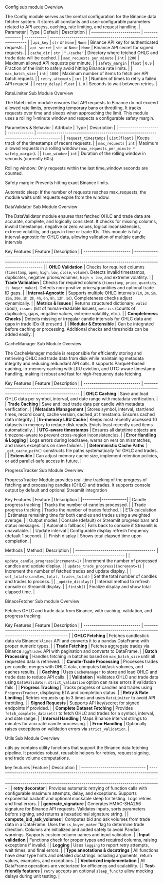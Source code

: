 Config sub module
Overview

The Config module serves as the central configuration for the Binance data fetcher system.
It stores all constants and user-configurable parameters related to API access, caching, rate limiting, and request handling.
| Parameter                 | Type            | Default     | Description                                                        |
| ------------------------- | --------------- | ----------- | ------------------------------------------------------------------ |
| `api_key`                 | `str` or `None` | `None`      | Binance API key for authenticated requests.                        |
| `api_secret`              | `str` or `None` | `None`      | Binance API secret for signed requests.                            |
| `cache_dir`               | `str`           | `"./cache"` | Directory where fetched OHLC and trade data will be cached.        |
| `max_requests_per_minute` | `int`           | `1200`      | Maximum allowed API requests per minute.                           |
| `safety_margin`           | `float`         | `0.9`       | Fraction of the limit to safely avoid hitting Binance rate limits. |
| `max_batch_size`          | `int`           | `1000`      | Maximum number of items to fetch per API batch request.            |
| `retry_attempts`          | `int`           | `3`         | Number of times to retry a failed API request.                     |
| `retry_delay`             | `float`         | `1.0`       | Seconds to wait between retries.                                   |


RateLimiter Sub Module
Overview

The RateLimiter module ensures that API requests to Binance do not exceed allowed rate limits, preventing temporary bans or throttling.
It tracks requests over time and sleeps when approaching the limit. This module uses a rolling 1-minute window and respects a configurable safety margin.

Parameters & Behavior
| Attribute            | Type          | Description                                                                               |
| -------------------- | ------------- | ----------------------------------------------------------------------------------------- |
| `request_timestamps` | `List[float]` | Keeps track of the timestamps of recent requests.                                         |
| `max_requests`       | `int`         | Maximum allowed requests in a rolling window (`max_requests_per_minute * safety_margin`). |
| `time_window`        | `int`         | Duration of the rolling window in seconds (currently 60s). 

Rolling window: Only requests within the last time_window seconds are counted.

Safety margin: Prevents hitting exact Binance limits.

Automatic sleep: If the number of requests reaches max_requests, the module waits until requests expire from the window.


DataValidator Sub Module
Overview

The DataValidator module ensures that fetched OHLC and trade data are accurate, complete, and logically consistent.
It checks for missing columns, invalid timestamps, negative or zero values, logical inconsistencies, extreme volatility, and gaps in time or trade IDs.
This module is fully interval-agnostic for OHLC data, allowing validation of multiple candle intervals

Key Features
| Feature                  | Description                                                                                                                                                                                 |
| ------------------------ | ------------------------------------------------------------------------------------------------------------------------------------------------------------------------------------------- |
| **OHLC Validation**      | Checks for required columns (`timestamp`, `open`, `high`, `low`, `close`, `volume`). Detects invalid timestamps, duplicates, negative prices/volumes, `high < low`, and extreme volatility. |
| **Trade Validation**     | Checks for required columns (`timestamp`, `price`, `quantity`, `is_buyer_maker`). Detects non-positive prices/quantities and optional trade ID gaps.                                        |
| **Interval-Agnostic**    | Supports multiple OHLC intervals (`1m`, `3m`, `5m`, `15m`, `30m`, `1h`, `2h`, `4h`, `6h`, `8h`, `12h`, `1d`). Completeness checks adjust dynamically.                                       |
| **Metrics & Issues**     | Returns structured dictionary: `valid` (bool), `issues` (list of human-readable issues), `metrics` (counts of duplicates, gaps, negative values, extreme volatility, etc.).                 |
| **Completeness Checks**  | Detects missing or irregular candle intervals for OHLC data and gaps in trade IDs (if present).                                                                                             |
| **Modular & Extensible** | Can be integrated before caching or processing. Additional checks and thresholds can be added easily.                                                                                       |


CacheManager Sub Module
Overview

The CacheManager module is responsible for efficiently storing and retrieving OHLC and trade data from disk while maintaining metadata integrity and reducing redundant API calls.
It supports Parquet-based caching, in-memory caching with LRU eviction, and UTC-aware timestamp handling, making it robust and fast for high-frequency data fetching.

Key Features
| Feature                       | Description                                                                                                                 |
| ----------------------------- | --------------------------------------------------------------------------------------------------------------------------- |
| **OHLC Caching**              | Save and load OHLC data per symbol, interval, and date range with metadata verification.                                    |
| **Trade Caching**             | Save and load trade data per candle with metadata verification.                                                             |
| **Metadata Management**       | Stores symbol, interval, start/end times, record count, cache version, cached\_at timestamp. Ensures cached data integrity. |
| **In-memory LRU Cache**       | Keeps most recently accessed 10 datasets in memory to reduce disk reads. Evicts least recently used items automatically.    |
| **UTC-aware timestamps**      | Ensures all datetime objects are timezone-aware to prevent cross-region inconsistencies.                                    |
| **Error Handling & Logging**  | Logs errors during load/save, warns on version mismatches, and raises exceptions on save failures.                          |
| **Deterministic Cache Paths** | `_get_cache_path()` constructs file paths systematically for OHLC and trades.                                               |
| **Extensible**                | Can adjust memory cache size, implement retention policies, or add parallel-safe access in future.                          |

ProgressTracker Sub Module
Overview 

ProgressTracker Module provides real-time tracking of the progress of fetching and processing candles (OHLC) and trades. It supports console output by default and optional Streamlit integration

Key Features
| Feature | Description |
|---------|-------------|
| Candle progress tracking | Tracks the number of candles processed. |
| Trade progress tracking | Tracks the number of trades fetched. |
| ETA calculation | Estimates remaining time for both candles and trades using a weighted average. |
| Output modes | Console (default) or Streamlit progress bars and status messages. |
| Automatic fallback | Falls back to console if Streamlit is unavailable. |
| Update interval | Configurable display refresh frequency (default 1 second). |
| Finish display | Shows total elapsed time upon completion. |

Methods
| Method                                    | Description                                                   |
| ----------------------------------------- | ------------------------------------------------------------- |
| `update_candle_progress(increment=1)`     | Increment the number of processed candles and update display. |
| `update_trade_progress(increment=1)`      | Increment the number of fetched trades and update display.    |
| `set_totals(candles_total, trades_total)` | Set the total number of candles and trades to process.        |
| `_update_display()`                       | Internal method to refresh console or Streamlit display.      |
| `finish()`                                | Finalize display and show total elapsed time.                 |


BinaceFetcher Sub module
Overview

Fetches OHLC and trade data from Binance, with caching, validation, and progress tracking.

Key Features
| Feature                       | Description                                                                                                           |
| ----------------------------- | --------------------------------------------------------------------------------------------------------------------- |
| **OHLC Fetching**             | Fetches candlestick data via Binance `klines` API and converts it to a pandas DataFrame with proper numeric types.    |
| **Trade Fetching**            | Fetches aggregate trades via Binance `aggTrades` API with pagination and converts to DataFrame.                       |
| **Batch Processing**          | Handles fetching in batches based on `max_batch_size` until all requested data is retrieved.                          |
| **Candle-Trade Processing**   | Processes trades per candle, merges with OHLC data, computes bid/ask volumes, and caches results.                     |
| **Caching**                   | Uses `CacheManager` to store and load OHLC and trade data to reduce API calls.                                        |
| **Validation**                | Validates OHLC and trade data using `DataValidator`. `strict_validation` option can raise errors if validation fails. |
| **Progress Tracking**         | Tracks progress of candles and trades using `ProgressTracker`, displaying ETA and completion status.                  |
| **Retry & Rate Limiting**     | Retries requests up to 3 times and uses `RateLimiter` to avoid API throttling.                                        |
| **Signed Requests**           | Supports API key/secret for signed endpoints if provided.                                                             |
| **Complete Dataset Fetching** | Provides `fetch_complete_dataset()` to fetch OHLC and trades for a symbol, interval, and date range.                  |
| **Interval Handling**         | Maps Binance interval strings to minutes for accurate candle processing.                                              |
| **Error Handling**            | Optionally raises exceptions on validation errors via `strict_validation`.                                            |


Utils Sub Module
Overview

utils.py contains utility functions that support the Binance data fetching pipeline. It provides robust, reusable helpers for retries, request signing, and trade volume computations.

key feutures
|Feature                       | Description                                                                                                                                                                                                                                     |
| --------------------------------- | ----------------------------------------------------------------------------------------------------------------------------------------------------------------------------------------------------------------------------------------------- |
| **retry decorator**               | Provides automatic retrying of function calls with configurable maximum attempts, delay, and exceptions. Supports exponential backoff and optional mockable sleep for testing. Logs retries and final errors.                                   |
| **generate\_signature**           | Generates HMAC-SHA256 signature for Binance API requests. Validates inputs, sorts parameters before signing, and returns a hexadecimal signature string.                                                                                        |
| **compute\_bid\_ask\_volumes**    | Computes bid and ask volumes from trade data in a DataFrame. Uses the `is_buyer_maker` flag to determine trade direction. Columns are initialized and added safely to avoid Pandas warnings. Supports custom column names and input validation. |
| **Input validation**              | Functions check for proper types and required columns, raising exceptions if invalid.                                                                                                                                                           |
| **Logging**                       | Uses `logging` to report retry attempts, wait times, and final errors.                                                                                                                                                                          |
| **Type annotations & docstrings** | All functions have clear type hints and detailed docstrings including arguments, return values, examples, and exceptions.                                                                                                                       |
| **Vectorized implementation**     | All DataFrame operations are vectorized for efficiency and scalability.                                                                                                                                                                         |
| **Test-friendly features**        | `retry` accepts an optional `sleep_func` to allow mocking delays during unit testing.                                                                                                                                                           |
